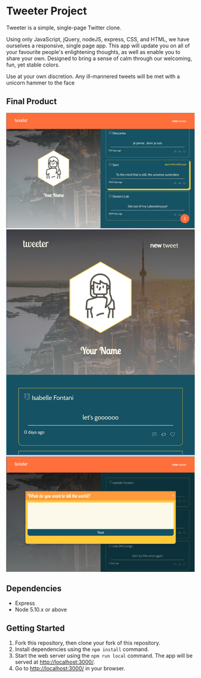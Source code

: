 # Tweeter Project

Tweeter is a simple, single-page Twitter clone.

Using only JavaScript, jQuery, nodeJS, express, CSS, and HTML, we have ourselves a responsive, single page app. 
This app will update you on all of your favourite people's enlightening thoughts, as well as enable you to share your own. Designed to bring a sense of calm through our welcoming, fun, yet stable colors. 

Use at your own discretion. Any ill-mannered tweets will be met with a unicorn hammer to the face

## Final Product

!["Registration Page"](/docs/main_page_desktop.jpg)
!["All your URLs"](/docs/main_page_mobile.jpg)
!["Edit a URL"](/docs/new_tweet_form.jpg)

## Dependencies

- Express
- Node 5.10.x or above

## Getting Started

1. Fork this repository, then clone your fork of this repository.
2. Install dependencies using the `npm install` command.
3. Start the web server using the `npm run local` command. The app will be served at <http://localhost:3000/>.
4. Go to <http://localhost:3000/> in your browser.
